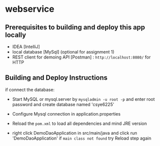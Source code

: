 # webservice


## Prerequisites to building and deploy this app locally
- IDEA [IntelliJ]
- local database [MySql] (optional for assignment 1)
- REST client for demoing API [Postman] : `http://localhost:8080/` for HTTP
  
## Building and Deploy Instructions
if connect the database:
- Start MySQL or mysql.server by `mysqladmin -u root -p` and enter root password
and create database named 'csye6225'
- Configure Mysql connection in application.properties

- Reload the `pom.xml` to load all dependencies and mind JRE version
- right click DemoDaoApplication in src/main/java and click run 'DemoDaoApplication'
    if `main class not found`  try Reload step again



